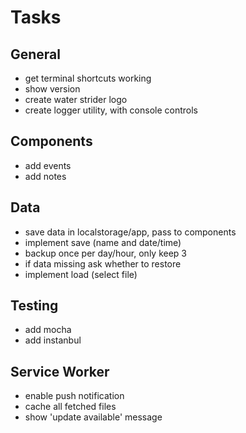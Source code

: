 # Tasks

## General
- get terminal shortcuts working
- show version
- create water strider logo
- create logger utility, with console controls

## Components
- add events
- add notes

## Data
- save data in localstorage/app, pass to components
- implement save (name and date/time)
- backup once per day/hour, only keep 3
- if data missing ask whether to restore
- implement load (select file)

## Testing
- add mocha
- add instanbul

## Service Worker
- enable push notification
- cache all fetched files
- show 'update available' message
